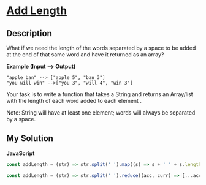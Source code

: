 # [Add Length](https://www.codewars.com/kata/559d2284b5bb6799e9000047)

## Description

What if we need the length of the words separated by a space to be added at the end of that same word and have it returned as an array?

**Example (Input --> Output)**

```
"apple ban" --> ["apple 5", "ban 3"]
"you will win" -->["you 3", "will 4", "win 3"]
```

Your task is to write a function that takes a String and returns an Array/list with the length of each word added to each element .

Note: String will have at least one element; words will always be separated by a space.

## My Solution

**JavaScript**

```js
const addLength = (str) => str.split(' ').map((s) => s + ' ' + s.length);
```

```js
const addLength = (str) => str.split(' ').reduce((acc, curr) => [...acc, `${curr} ${curr.length}`], []);
```
